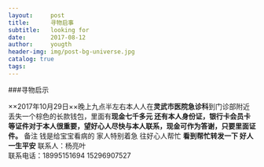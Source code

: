 ```yaml
---
layout:     post
title:      寻物启事
subtitle:   looking for
date:       2017-08-12
author:     yougth
header-img: img/post-bg-universe.jpg
catalog: true
tags:
---
```

###寻物启示

××2017年10月29日××晚上九点半左右本人人在**灵武市医院急诊科**到门诊部附近丢失一个棕色的长款钱包，里面有**现金七千多元  还有本人身份证，银行卡会员卡等证件对于本人很重要，望好心人尽快与本人联系，现金可作为答谢，只要里面证件。**
备注  钱是给宝宝看病的   家人特别着急  往好心人帮忙  **看到帮忙转发一下  好人一生平安**
联系人：杨亮叶     
联系电话：18995151694     15296907527
